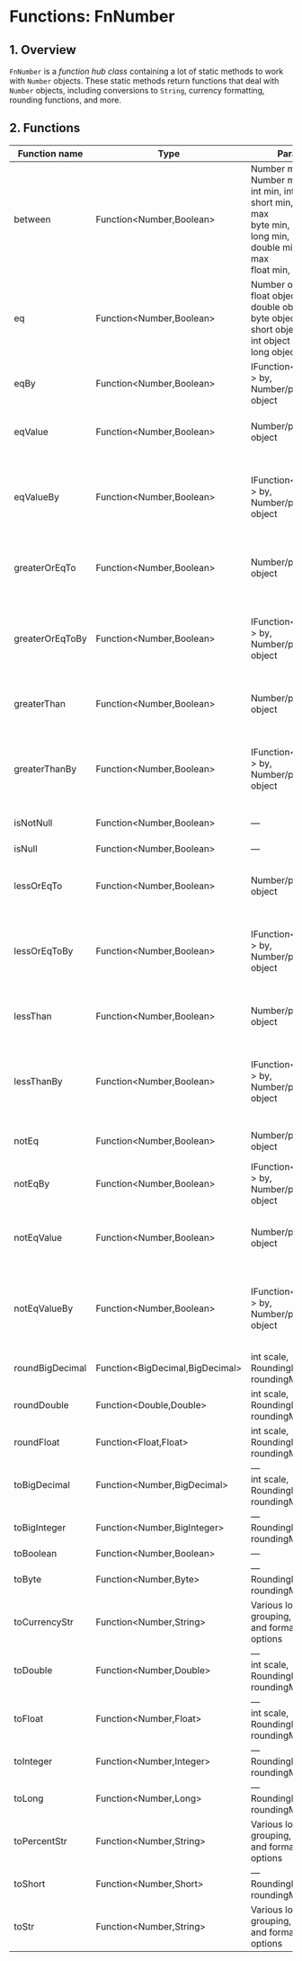 # Functions: FnNumber

## 1. Overview

`FnNumber` is a *function hub class* containing a lot of static methods to work with `Number` objects. These static methods return functions that deal with `Number` objects, including conversions to `String`, currency formatting, rounding functions, and more.

## 2. Functions

| Function name      | Type                        | Params                                                                 | Description |
|--------------------|-----------------------------|------------------------------------------------------------------------|-------------|
| between            | Function<Number,Boolean>    | Number min, Number max<br>int min, int max<br>short min, short max<br>byte min, byte max<br>long min, long max<br>double min, double max<br>float min, float max | Determines whether the target object is between min and max in value (`target.compareTo(min) >= 0 && target.compareTo(max) <= 0`). Target and min/max must implement Comparable. |
| eq                 | Function<Number,Boolean>    | Number object<br>float object<br>double object<br>byte object<br>short object<br>int object<br>long object | Determines whether the target object and the specified object are equal by calling `equals` on the target. |
| eqBy               | Function<Number,Boolean>    | IFunction<Number,?> by, Number/primitive object | Determines whether the result of executing the specified function on the target and the object parameter are equal by calling `equals`. |
| eqValue            | Function<Number,Boolean>    | Number/primitive object | Determines whether the target and specified object are equal in value (`target.compareTo(object) == 0`). Both must implement Comparable. |
| eqValueBy          | Function<Number,Boolean>    | IFunction<Number,?> by, Number/primitive object | Determines whether the result of executing the specified function on the target and the object parameter are equal in value (`functionResult.compareTo(object) == 0`). Both must implement Comparable. |
| greaterOrEqTo      | Function<Number,Boolean>    | Number/primitive object | Determines whether the target is greater or equal to the specified object (`target.compareTo(object) >= 0`). Both must implement Comparable. |
| greaterOrEqToBy    | Function<Number,Boolean>    | IFunction<Number,?> by, Number/primitive object | Determines whether the result of executing the specified function on the target is greater or equal to the object parameter (`functionResult.compareTo(object) >= 0`). Both must implement Comparable. |
| greaterThan        | Function<Number,Boolean>    | Number/primitive object | Determines whether the target is greater than the specified object (`target.compareTo(object) > 0`). Both must implement Comparable. |
| greaterThanBy      | Function<Number,Boolean>    | IFunction<Number,?> by, Number/primitive object | Determines whether the result of executing the specified function on the target is greater than the object parameter (`functionResult.compareTo(object) > 0`). Both must implement Comparable. |
| isNotNull          | Function<Number,Boolean>    | — | Determines whether the target object is not null. |
| isNull             | Function<Number,Boolean>    | — | Determines whether the target object is null. |
| lessOrEqTo         | Function<Number,Boolean>    | Number/primitive object | Determines whether the target is less or equal to the specified object (`target.compareTo(object) <= 0`). Both must implement Comparable. |
| lessOrEqToBy       | Function<Number,Boolean>    | IFunction<Number,?> by, Number/primitive object | Determines whether the result of executing the specified function on the target is less or equal to the object parameter (`functionResult.compareTo(object) <= 0`). Both must implement Comparable. |
| lessThan           | Function<Number,Boolean>    | Number/primitive object | Determines whether the target is less than the specified object (`target.compareTo(object) < 0`). Both must implement Comparable. |
| lessThanBy         | Function<Number,Boolean>    | IFunction<Number,?> by, Number/primitive object | Determines whether the result of executing the specified function on the target is less than the object parameter (`functionResult.compareTo(object) < 0`). Both must implement Comparable. |
| notEq              | Function<Number,Boolean>    | Number/primitive object | Determines whether the target and specified object are NOT equal by calling `equals` on the target. |
| notEqBy            | Function<Number,Boolean>    | IFunction<Number,?> by, Number/primitive object | Determines whether the result of executing the specified function on the target and the object parameter are NOT equal by calling `equals`. |
| notEqValue         | Function<Number,Boolean>    | Number/primitive object | Determines whether the target and specified object are NOT equal in value (`target.compareTo(object) != 0`). Both must implement Comparable. |
| notEqValueBy       | Function<Number,Boolean>    | IFunction<Number,?> by, Number/primitive object | Determines whether the result of executing the specified function on the target and the object parameter are NOT equal in value (`functionResult.compareTo(object) != 0`). Both must implement Comparable. |
| roundBigDecimal    | Function<BigDecimal,BigDecimal> | int scale, RoundingMode roundingMode | Rounds the target object with the specified scale and rounding mode. |
| roundDouble        | Function<Double,Double>     | int scale, RoundingMode roundingMode | Rounds the target object with the specified scale and rounding mode. |
| roundFloat         | Function<Float,Float>       | int scale, RoundingMode roundingMode | Rounds the target with the specified scale and rounding mode. |
| toBigDecimal       | Function<Number,BigDecimal> | —<br>int scale, RoundingMode roundingMode | Converts the input into a BigDecimal, optionally using scale and rounding mode. |
| toBigInteger       | Function<Number,BigInteger> | —<br>RoundingMode roundingMode | Converts the input into a BigInteger, optionally using rounding mode. |
| toBoolean          | Function<Number,Boolean>    | — | Converts the input into a Boolean. |
| toByte             | Function<Number,Byte>       | —<br>RoundingMode roundingMode | Converts the input into a Byte, optionally using rounding mode. |
| toCurrencyStr      | Function<Number,String>     | Various locale, digit, grouping, separator, and formatting options | Returns the String representation of the target as a currency, with extensive formatting options. |
| toDouble           | Function<Number,Double>     | —<br>int scale, RoundingMode roundingMode | Converts the target into a Double, optionally using scale and rounding mode. |
| toFloat            | Function<Number,Float>      | —<br>int scale, RoundingMode roundingMode | Converts the input into a Float, optionally using scale and rounding mode. |
| toInteger          | Function<Number,Integer>    | —<br>RoundingMode roundingMode | Converts the target into an Integer, optionally using rounding mode. |
| toLong             | Function<Number,Long>       | —<br>RoundingMode roundingMode | Converts the input into a Long, optionally using rounding mode. |
| toPercentStr       | Function<Number,String>     | Various locale, digit, grouping, separator, and formatting options | Returns a String representing a percentage from the target number, with extensive formatting options. |
| toShort            | Function<Number,Short>      | —<br>RoundingMode roundingMode | Converts the input into a Short, optionally using rounding mode. |
| toStr              | Function<Number,String>     | Various locale, digit, grouping, separator, and formatting options | Returns the String representation of the input number, with extensive formatting options. |

